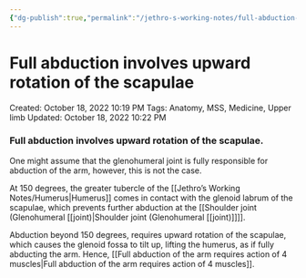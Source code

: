 ```yaml
---
{"dg-publish":true,"permalink":"/jethro-s-working-notes/full-abduction-involves-upward-rotation-of-the-scapulae/","dgPassFrontmatter":true}
---
```



# Full abduction involves upward rotation of the scapulae

Created: October 18, 2022 10:19 PM
Tags: Anatomy, MSS, Medicine, Upper limb
Updated: October 18, 2022 10:22 PM

### Full abduction involves upward rotation of the scapulae.

One might assume that the glenohumeral joint is fully responsible for abduction of the arm, however, this is not the case.

At 150 degrees, the greater tubercle of the [[Jethro’s Working Notes/Humerus\|Humerus]] comes in contact with the glenoid labrum of the scapulae, which prevents further abduction at the [[Shoulder joint (Glenohumeral [[joint)\|Shoulder joint (Glenohumeral [[joint)]]]].

Abduction beyond 150 degrees, requires upward rotation of the scapulae, which causes the glenoid fossa to tilt up, lifting the humerus, as if fully abducting the arm. Hence, [[Full abduction of the arm requires action of 4 muscles\|Full abduction of the arm requires action of 4 muscles]].